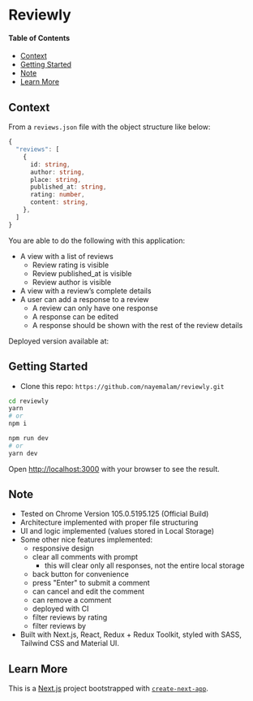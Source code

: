 <h1>Reviewly</h1>

<h4>Table of Contents</h4>

- [Context](#context)
- [Getting Started](#getting-started)
- [Note](#note)
- [Learn More](#learn-more)

## Context

From a `reviews.json` file with the object structure like below: 
  
  ```typescript
  {
    "reviews": [
      {
        id: string,
        author: string,
        place: string,
        published_at: string,
        rating: number,
        content: string,
      },
    ]
  }
  ```

  You are able to do the following with this application:
- A view with a list of reviews
  - Review rating is visible
  - Review published_at is visible
  - Review author is visible
- A view with a review’s complete details
- A user can add a response to a review
  - A review can only have one response
  - A response can be edited
  - A response should be shown with the rest of the review details

Deployed version available at: 

## Getting Started

- Clone this repo: `https://github.com/nayemalam/reviewly.git`

```bash
cd reviewly
yarn
# or
npm i
```

```bash
npm run dev
# or
yarn dev
```

Open [http://localhost:3000](http://localhost:3000) with your browser to see the result.

## Note
- Tested on Chrome Version 105.0.5195.125 (Official Build)
- Architecture implemented with proper file structuring
- UI and logic implemented (values stored in Local Storage)
- Some other nice features implemented: 
  - responsive design
  - clear all comments with  prompt
    - this will clear only all responses, not the entire local storage
  - back button for convenience
  - press "Enter" to submit a comment
  - can cancel and edit the comment
  - can remove a comment
  - deployed with CI
  - filter reviews by rating
  - filter reviews by 
- Built with Next.js, React, Redux + Redux Toolkit, styled with SASS, Tailwind CSS and Material UI.

## Learn More

This is a [Next.js](https://nextjs.org/) project bootstrapped with [`create-next-app`](https://github.com/vercel/next.js/tree/canary/packages/create-next-app).
